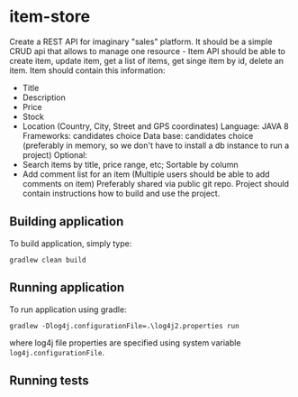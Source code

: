 # item-store
Create a REST API for imaginary "sales" platform.
It should be a simple CRUD api that allows to manage one resource - Item
API should be able to create item, update item, get a list of items, get singe item by id, delete an item. 
Item should contain this information: 
 - Title
 - Description
 - Price
 - Stock
 - Location (Country, City, Street and GPS coordinates)
Language: JAVA 8
Frameworks: candidates choice
Data base: candidates choice (preferably in memory, so we don't have to install a db instance to run a project)
Optional: 
 - Search items by title, price range, etc; Sortable by column
 - Add comment list for an item (Multiple users should be able to add comments on item)
Preferably shared via public git repo.
Project should contain instructions how to build and use the project.
## Building application
To build application, simply type:

`gradlew clean build`
## Running application
To run application using gradle:

`gradlew -Dlog4j.configurationFile=.\log4j2.properties run`

where log4j file properties are specified using system variable `log4j.configurationFile`.
## Running tests 
